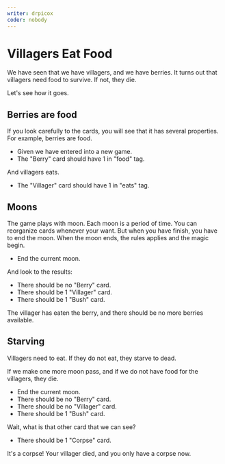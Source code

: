 ```yaml
---
writer: drpicox
coder: nobody
---
```

# Villagers Eat Food

We have seen that we have villagers, and we have berries.
It turns out that villagers need food to survive. If not, they die.

Let's see how it goes.

## Berries are food

If you look carefully to the cards, you will
see that it has several properties.
For example, berries are food.

 * Given we have entered into a new game.
 * The "Berry" card should have 1 in "food" tag.

And villagers eats.

 * The "Villager" card should have 1 in "eats" tag.

## Moons

The game plays with moon. 
Each moon is a period of time.
You can reorganize cards whenever your want.
But when you have finish, you have to end the moon.
When the moon ends, the rules applies and the magic begin.

 * End the current moon.

And look to the results:

 * There should be no "Berry" card.
 * There should be 1 "Villager" card.
 * There should be 1 "Bush" card.

The villager has eaten the berry, and there should be no 
more berries available.

## Starving

Villagers need to eat. 
If they do not eat, they starve to dead.

If we make one more moon pass, 
and if we do not have food for the villagers,
they die.

 * End the current moon.
 * There should be no "Berry" card.
 * There should be no "Villager" card.
 * There should be 1 "Bush" card.

Wait, what is that other card that we can see?

 * There should be 1 "Corpse" card.

It's a corpse! Your villager died,
and you only have a corpse now.
